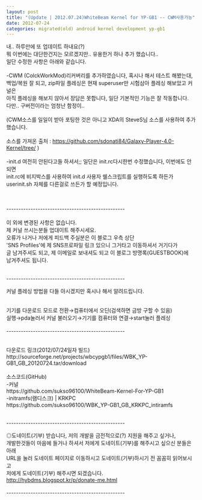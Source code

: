 ```yaml
---
layout: post
title: "(Update | 2012.07.24)WhiteBeam Kernel for YP-GB1 -- CWM사용가능"
date: 2012-07-24
categories: migrated(old) android kernel development yp-gb1
---
```


 내.. 하루만에 또 업데이트 하내요(?)<br>
뭐 이번에는 대단한건지는 모르겠지만.. 유용한거 하나 추가 했습니다..<br>
일단 수정한 사항은 아래와 같습니다.<br>
<br>
-CWM (ColckWorkMod)리커버리를 추가하였습니다, 혹시나 해서 테스트 해봤는대,<br>
백업/복원 잘 되고, zip파일 플레싱은 현재 superuser만 시험삼아 플레싱 해보았고 커널은 <br>
아직 플레싱을 해보지 않아서 장담은 못합니다, 일단 기본적인 기능은 잘 작동합니다.<br>
다만.. 구버전이라는 엄청난 함정이..<br>
<br>
(CWM소스를 일일이 받아 포팅한 것은 아니고 XDA의 SteveS님 소스를 사용하여 추가했습니다.<br>
<br>
소스를 가져온 출처 : https://github.com/sdonati84/Galaxy-Player-4.0-Kernel/tree/ )<br>
<br>
-init.d 여전히 안된다고들 하셔서;; 일단은 init.rc다시한번 수정했습니다, 이번에도 안되면<br>
init.rc에 비지박스를 사용하여 init.d 사용자 쉘스크립트를 실행하도록 하든가 userinit.sh 자체를 다른걸로 쓰든가 할 예정입니다.<br>
<br><br>

-------------------------------------------------<br>
<br>
이 외에 변경된 사항은 없습니다.<br>
제 커널 쓰시는분들 업대이트 해주시세요.<br>
오류가 나거나 저에게 피드백 주실분은 이 블로그 우측 상단<br>
'SNS Profiles'에 제 SNS프로파일 링크 있으니 그거타고 이동하셔서 거기다가<br>
글 남겨주셔도 되고, 제 이메일로 보내셔도 되고 이 블로그 방명록(GUESTBOOK)에<br>
남겨주셔도 됩니다.<br><br>

-------------------------------------------------<br>

커널 플레싱 방법을 다들 아시겠지만 혹시나 해서 알려드립니다.<br><br>

기기를 다운로드 모드로 전환→컴퓨터에서 오딘(검색하면 금방 구할 수 있음) <br>
실행→pda눌러서 커널 불러오기→기기를 컴퓨터와 연결→start눌러 플레싱
<br><br>
-------------------------------------------------<br>

<br>
다운로드 링크(2012/07/24일자 빌드)<br>
http://sourceforge.net/projects/wbcypgb1/files/WBK_YP-GB1_GB_20120724.tar/download<br>

<br>
소스코드(GitHub)<br>
-커널<br>
https://github.com/sukso96100/WhiteBeam-Kernel-For-YP-GB1<br>
-initramfs(램디스크) | KRKPC<br>
https://github.com/sukso96100/WBK_YP-GB1_GB_KRKPC_intiramfs <br>
<br>

-------------------------------------------------<br>

◎도네이트(기부) 받습니다, 저의 개발을 금전적으로(?) 지원을 해주고 싶거나,<br>
개발한것들이 마음에 들거나 하셔서 저에게 도네이트(기부)를 해주시고 싶으신 분들은 아래<br>
URL을 눌러 도네이트 페이지로 이동하시고 도네이트(기부)하시기 전 꼼꼼히 읽어보시고 <br>
저에게 도네이트(기부) 해주시면 되겠습니다.<br>
http://hybdms.blogspot.kr/p/donate-me.html<br>
<br>
------------------------------------------------- <br>